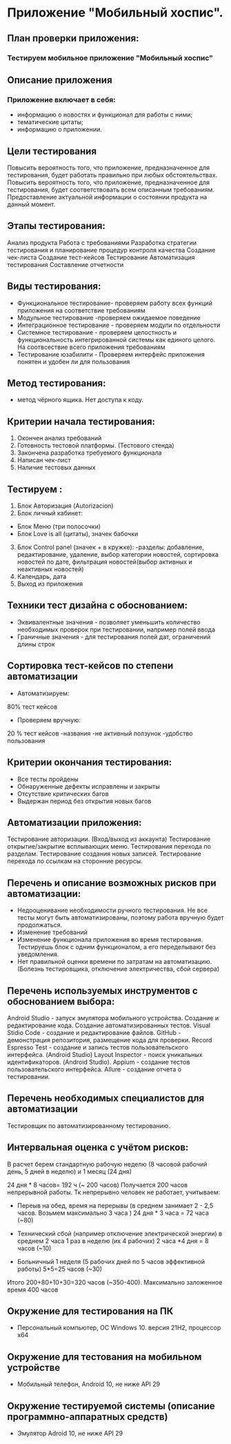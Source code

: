 # Приложение "Мобильный хоспис".

## План проверки приложения:

### Тестируем мобильное приложение "Мобильный хоспис"

## Описание приложения

### Приложение включает в себя:

- информацию о новостях и функционал для работы с ними;
- тематические цитаты;
- информацию о приложении.


## Цели тестирования
Повысить вероятность того, что приложение, предназначенное для тестирования, будет работать правильно при любых обстоятельствах.
Повысить вероятность того, что приложение, предназначенное для тестирования, будет соответствовать всем описанным требованиям.
Предоставление актуальной информации о состоянии продукта на данный момент.


## Этапы тестирования:

Анализ продукта
Работа с требованиями
Разработка стратегии тестирования
и планирование процедур контроля качества
Создание чек-листа
Создание тест-кейсов
Тестирование
Автоматизация тестирования
Составление отчетности


## Виды тестирования:

- Функциональное тестирование- проверяем работу всех функций приложения на соответствие требованиям
- Модульное тестирование -проверяем ожидаемое поведение 
- Интеграционное тестирование - проверяем модули по отдельности
- Системное тестирование - проверяем целостность и функциональность интегрированной системы как единого целого. На соотвсествие всего приложения требованиям
- Тестирование юзабилити - Проверяем интерфейс приложения понятен и удобен ли для пользования


## Метод тестирования:
- метод чёрного ящика. Нет доступа к коду.

## Критерии начала тестирования:
1. Окончен анализ требований
2. Готовность тестовой платформы. (Тестового стенда)
3. Закончена разработка требуемого функционала
4. Написан чек-лист 
5. Наличие тестовых данных



## Тестируем :
1. Блок Авторизация (Autorizacion)
2. Блок личный кабинет:
- Блок Меню (три полосочки)
- Блок Love is all (цитаты), значек бабочки
3. Блок Control panel (значек + в кружке):
-разделы:
добавление, редактирование, удаление, выбор категории новостей, сортировка новостей по дате, фильтрация новостей(выбор активных и неактивных новостей)
6. Календарь, дата
7. Выход из приложения

## Техники тест дизайна с обоснованием:
- Эквивалентные значения - позволяет уменьшить количество необходимых проверок при тестировании, например полей ввода
- Граничные значения - для тестирования полей дат, ограничений длины строк

## Сортировка тест-кейсов по степени автоматизации

 - Автоматизируем:

 80% тест кейсов


 - Проверяем вручную:

 20 % тест кейсов
 -названия 
 -не активный ползунок
 -удобство пользования



## Критерии окончания тестирования:

- Все тесты пройдены
- Обнаруженные дефекты исправлены и закрыты
- Отсутствие критических багов
- Выдержан период без открытия новых багов


## Автоматизации приложения:
Тестирование авторизации. (Вход/выход из аккаунта)
Тестирование открытие/закрытие всплывающих меню.
Тестирования перехода по разделам.
Тестирование создания новых записей.
Тестирование перехода по ссылкам на сторонние ресурсы.


## Перечень и описание возможных рисков при автоматизации:

- Недооценивание необходимости ручного тестирования. Не все тесты могут быть автоматизированы, поэтому работа вручную будет продолжаться. 
- Изменение требований
- Изменение функционала приложения во время тестирования. Тестируешь блок с одним функционалом, а его переделывают без уведомления.
- Нет правильной оценки времени по затратам на автоматизацию. (Болезнь тестировщика, отключение электричества, сбой сервера)


## Перечень используемых инструментов с обоснованием выбора:

Android Studio - запуск эмулятора мобильного устройства. Создание и редактирование кода. Создание автоматизированных тестов.
Visual Stidio Code - создание и редактирование файлов. 
GitHub - демонстрация репозитория, размещение кода для проверки.
Record Espresso Test - создание и запись тестов пользовательского интерфейса. (Android Studio)
Layout Inspector - поиск уникальных идентификаторов. (Android Studio).
Appium - создание тестов пользовательского интерфейса.
Allure - создание отчета о тестировании.


## Перечень необходимых специалистов для автоматизации

Тестировщик по автоматизированному тестированию.

## Интервальная оценка с учётом рисков:
В расчет берем стандартную рабочую неделю (8 часовой рабочий день, 5 дней в неделю) 
 и 1 месяц (24 дня)

24 дня * 8 часов= 192 ч (~ 200 часов)
Получается 200 часов непрерывной работы. Тк непрерывно человек не работает, учитываем:

- Переыв на обед, время на перерывы (в среднем занимает 2 - 2,5 часов. Возьмем максимально 3 часа ) 24 дня * 3 часа = 72 часа (~80)

- Технический сбой (например отключение электрической энергии) в среднем 2 часа 1 раз в неделю (их 4 рабочих) 2 часа *4 дня  = 8 часов (~10)


- Больничный 1 неделя (5 рабочих дней по 5 часов эффективной работы) 5*5=25 часов (~30)
 
Итого 200+80+10+30=320 часов (~350-400). Максимально заложенное время 400 часов



## Окружение для тестирования на ПК
- Персональный компьютер, ОС  Windows 10. версия 21Н2, процессор x64


## Окружение для тестования на мобильном устройстве
- Мобильный телефон, Android 10, не ниже API  29

## Окружение тестируемой системы (описание программно-аппаратных средств)
- Эмулятор Adroid 10, не ниже API 29






























